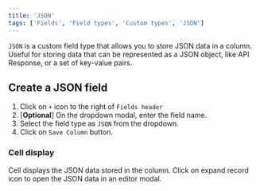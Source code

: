 ```yaml
---
title: 'JSON'
tags: ['Fields', 'Field types', 'Custom types', 'JSON']
---
```



`JSON` is a custom field type that allows you to store JSON data in a column. Useful for storing data that can be represented as a JSON object, like API Response, or a set of key-value pairs.

## Create a JSON field
1. Click on `+` icon to the right of `Fields header`
2. [**Optional**] On the dropdown modal, enter the field name.
3. Select the field type as `JSON` from the dropdown.
4. Click on `Save Column` button.

### Cell display
Cell displays the JSON data stored in the column. Click on expand record icon to open the JSON data in an editor modal.

